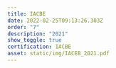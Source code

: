 ```yaml
---
title: IACBE
date: 2022-02-25T09:13:26.303Z
order: "7"
description: "2021"
show_toggle: true
certification: IACBE
asset: static/img/IACEB_2021.pdf
---
```

